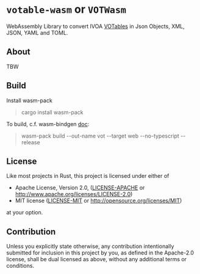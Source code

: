 <meta charset="utf-8"/>

# `votable-wasm` or `VOTWasm`

WebAssembly Library to convert IVOA [VOTables](https://www.ivoa.net/documents/VOTable/20191021/REC-VOTable-1.4-20191021.html)
in Json Objects, XML, JSON, YAML and TOML.

## About

TBW


## Build

Install wasm-pack
> cargo install wasm-pack

To build, c.f. wasm-bindgen [doc](https://rustwasm.github.io/docs/wasm-bindgen/reference/deployment.html):
> wasm-pack build --out-name vot --target web --no-typescript --release


## License

Like most projects in Rust, this project is licensed under either of

* Apache License, Version 2.0, ([LICENSE-APACHE](LICENSE-APACHE) or
  http://www.apache.org/licenses/LICENSE-2.0)
* MIT license ([LICENSE-MIT](LICENSE-MIT) or
  http://opensource.org/licenses/MIT)

at your option.


## Contribution

Unless you explicitly state otherwise, any contribution intentionally submitted
for inclusion in this project by you, as defined in the Apache-2.0 license,
shall be dual licensed as above, without any additional terms or conditions.

